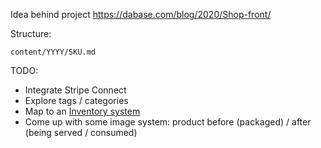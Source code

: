 Idea behind project https://dabase.com/blog/2020/Shop-front/

Structure:

	content/YYYY/SKU.md

TODO:

* Integrate Stripe Connect
* Explore tags / categories
* Map to an [Inventory system](https://www.youtube.com/watch?v=nAcNgmYPA-4)
* Come up with some image system: product before (packaged) / after (being served / consumed)
